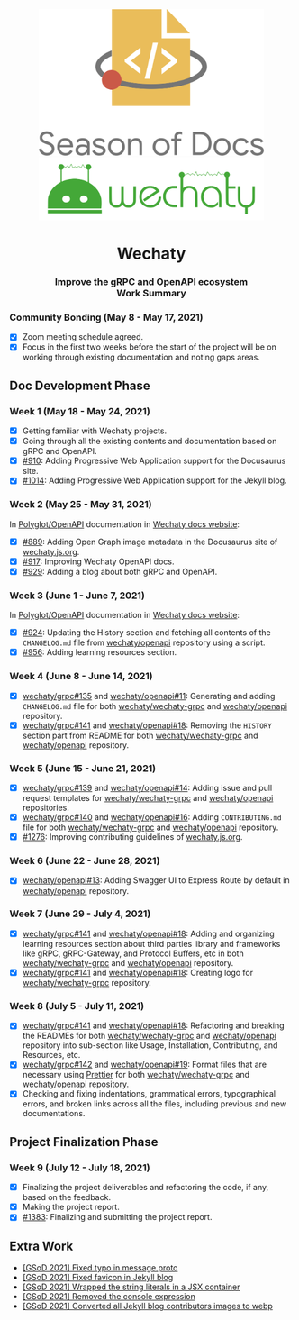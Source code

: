 <div align="center">
<img src="assets/gsod-2021-1.svg" height="auto" width="400" />
<br />
<img src="assets/gsod-2021-2.svg" height="auto" width="400" />
<br />
<h1>Wechaty</h1>
<h3>
Improve the gRPC and OpenAPI ecosystem
<br />
Work Summary
</h3>
</div>

### Community Bonding (May 8 - May 17, 2021)

- [x] Zoom meeting schedule agreed.
- [x] Focus in the first two weeks before the start of the project will be on working through existing documentation and noting gaps areas.

## Doc Development Phase

### Week 1 (May 18 - May 24, 2021)

- [x] Getting familiar with Wechaty projects.
- [x] Going through all the existing contents and documentation based on gRPC and OpenAPI.
- [x] [#910](https://github.com/wechaty/docusaurus/pull/910): Adding Progressive Web Application support for the Docusaurus site.
- [x] [#1014](https://github.com/wechaty/docusaurus/pull/1014): Adding Progressive Web Application support for the Jekyll blog.

### Week 2 (May 25 - May 31, 2021)

In [Polyglot/OpenAPI](http://wechaty.js.org/docs/polyglot/openapi/) documentation in [Wechaty docs website](https://wechaty.js.org/docs/):

- [x] [#889](https://github.com/wechaty/docusaurus/pull/889): Adding Open Graph image metadata in the Docusaurus site of [wechaty.js.org](https://wechaty.js.org/).
- [x] [#917](https://github.com/wechaty/docusaurus/pull/917): Improving Wechaty OpenAPI docs.
- [x] [#929](https://github.com/wechaty/docusaurus/pull/929): Adding a blog about both gRPC and OpenAPI.

### Week 3 (June 1 - June 7, 2021)

In [Polyglot/OpenAPI](http://wechaty.js.org/docs/polyglot/openapi/) documentation in [Wechaty docs website](https://wechaty.js.org/docs/):

- [x] [#924](https://github.com/wechaty/docusaurus/pull/924): Updating the History section and fetching all contents of the `CHANGELOG.md` file from [wechaty/openapi](https://github.com/wechaty/openapi) repository using a script.
- [x] [#956](https://github.com/wechaty/docusaurus/pull/956): Adding learning resources section.

### Week 4 (June 8 - June 14, 2021)

- [x] [wechaty/grpc#135](https://github.com/wechaty/grpc/pull/135) and [wechaty/openapi#11](https://github.com/wechaty/openapi/pull/11): Generating and adding `CHANGELOG.md` file for both [wechaty/wechaty-grpc](https://github.com/wechaty/grpc) and [wechaty/openapi](https://github.com/wechaty/openapi) repository.
- [x] [wechaty/grpc#141](https://github.com/wechaty/grpc/pull/141) and [wechaty/openapi#18](https://github.com/wechaty/openapi/pull/18): Removing the `HISTORY` section part from README for both [wechaty/wechaty-grpc](https://github.com/wechaty/grpc) and [wechaty/openapi](https://github.com/wechaty/openapi) repository.

### Week 5 (June 15 - June 21, 2021)

- [x] [wechaty/grpc#139](https://github.com/wechaty/grpc/pull/139) and [wechaty/openapi#14](https://github.com/wechaty/openapi/pull/14): Adding issue and pull request templates for [wechaty/wechaty-grpc](https://github.com/wechaty/grpc) and [wechaty/openapi](https://github.com/wechaty/openapi) repositories.
- [x] [wechaty/grpc#140](https://github.com/wechaty/grpc/pull/140) and [wechaty/openapi#16](https://github.com/wechaty/openapi/pull/16): Adding `CONTRIBUTING.md` file for both [wechaty/wechaty-grpc](https://github.com/wechaty/grpc) and [wechaty/openapi](https://github.com/wechaty/openapi) repository.
- [x] [#1276](https://github.com/wechaty/docusaurus/pull/1276): Improving contributing guidelines of [wechaty.js.org](https://wechaty.js.org/).

### Week 6 (June 22 - June 28, 2021)

- [x] [wechaty/openapi#13](https://github.com/wechaty/openapi/pull/13): Adding Swagger UI to Express Route by default in [wechaty/openapi](https://github.com/wechaty/openapi) repository.

### Week 7 (June 29 - July 4, 2021)

- [x] [wechaty/grpc#141](https://github.com/wechaty/grpc/pull/141) and [wechaty/openapi#18](https://github.com/wechaty/openapi/pull/18): Adding and organizing learning resources section about third parties library and frameworks like gRPC, gRPC-Gateway, and Protocol Buffers, etc in both [wechaty/wechaty-grpc](https://github.com/wechaty/grpc) and [wechaty/openapi](https://github.com/wechaty/openapi) repository.
- [x] [wechaty/grpc#141](https://github.com/wechaty/grpc/pull/141) and [wechaty/openapi#18](https://github.com/wechaty/openapi/pull/18): Creating logo for [wechaty/wechaty-grpc](https://github.com/wechaty/grpc) repository.

### Week 8 (July 5 - July 11, 2021)

- [x] [wechaty/grpc#141](https://github.com/wechaty/grpc/pull/141) and [wechaty/openapi#18](https://github.com/wechaty/openapi/pull/18): Refactoring and breaking the READMEs for both [wechaty/wechaty-grpc](https://github.com/wechaty/grpc) and [wechaty/openapi](https://github.com/wechaty/openapi) repository into sub-section like Usage, Installation, Contributing, and Resources, etc.
- [x] [wechaty/grpc#142](https://github.com/wechaty/grpc/pull/142) and [wechaty/openapi#19](https://github.com/wechaty/openapi/pull/19): Format files that are necessary using [Prettier](https://prettier.io) for both [wechaty/wechaty-grpc](https://github.com/wechaty/grpc) and [wechaty/openapi](https://github.com/wechaty/openapi) repository.
- [x] Checking and fixing indentations, grammatical errors, typographical errors, and broken links across all the files, including previous and new documentations.

## Project Finalization Phase

### Week 9 (July 12 - July 18, 2021)

- [x] Finalizing the project deliverables and refactoring the code, if any, based on the feedback.
- [x] Making the project report.
- [x] [#1383](https://github.com/wechaty/docusaurus/pull/1383): Finalizing and submitting the project report.

## Extra Work

- [[GSoD 2021] Fixed typo in message.proto](https://github.com/wechaty/grpc/pull/133)
- [[GSoD 2021] Fixed favicon in Jekyll blog](https://github.com/wechaty/docusaurus/pull/880)
- [[GSoD 2021] Wrapped the string literals in a JSX container](https://github.com/wechaty/docusaurus/pull/1008)
- [[GSoD 2021] Removed the console expression](https://github.com/wechaty/docusaurus/pull/1010)
- [[GSoD 2021] Converted all Jekyll blog contributors images to webp](https://github.com/wechaty/docusaurus/pull/1072)

